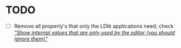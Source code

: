 # TODO

- [ ] Remove all property's that only the LDtk applications need; check [_"Show internal values that are only used by the editor (you should ignore them)"_ ](https://ldtk.io/json/#overview)